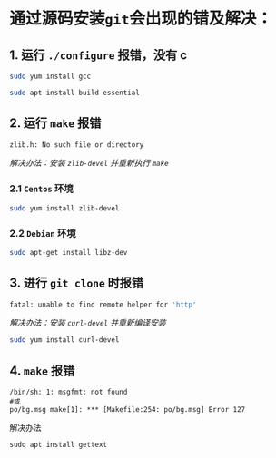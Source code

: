 # 通过源码安装`git`会出现的错及解决：

## 1. 运行 `./configure` 报错，没有 c

```bash
sudo yum install gcc

sudo apt install build-essential
```

## 2. 运行 `make` 报错

```bash
zlib.h: No such file or directory
```

_解决办法：安装 `zlib-devel` 并重新执行 `make`_

### 2.1 `Centos` 环境

```bash
sudo yum install zlib-devel
```

### 2.2 `Debian` 环境

```bash
sudo apt-get install libz-dev
```

## 3. 进行 `git clone` 时报错

```bash
fatal: unable to find remote helper for 'http'
```

_解决办法：安装 `curl-devel` 并重新编译安装_

```bash
sudo yum install curl-devel
```

## 4. `make` 报错

```shell
/bin/sh: 1: msgfmt: not found
#或
po/bg.msg make[1]: *** [Makefile:254: po/bg.msg] Error 127
```

解决办法

```shell
sudo apt install gettext
```
